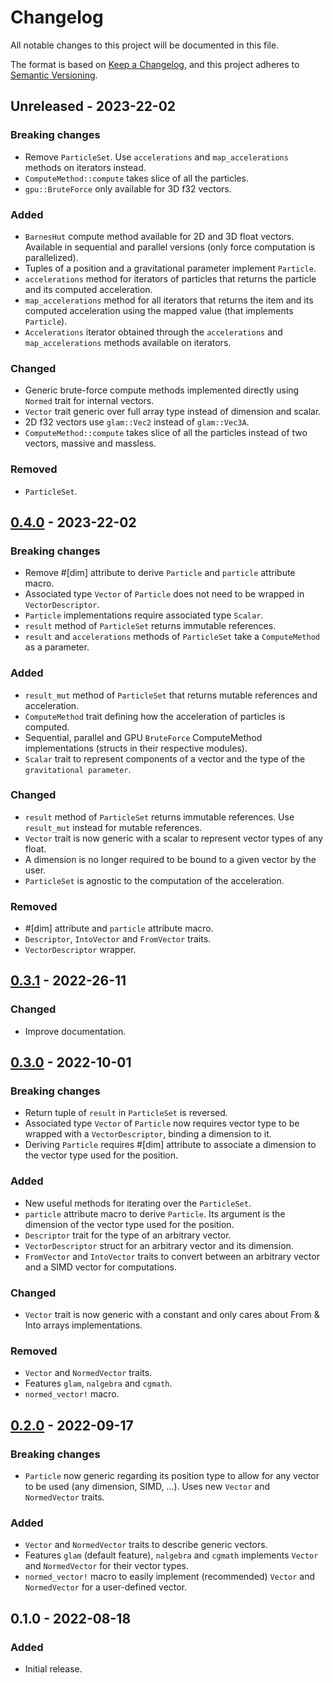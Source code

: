 # Changelog

All notable changes to this project will be documented in this file.

The format is based on [Keep a Changelog](https://keepachangelog.com/en/1.0.0/),
and this project adheres to [Semantic Versioning](https://semver.org/spec/v2.0.0.html).

## Unreleased - 2023-22-02

### Breaking changes

- Remove `ParticleSet`. Use `accelerations` and `map_accelerations` methods on iterators instead.
- `ComputeMethod::compute` takes slice of all the particles.
- `gpu::BruteForce` only available for 3D f32 vectors.

### Added

- `BarnesHut` compute method available for 2D and 3D float vectors. Available in sequential and parallel versions (only force computation is parallelized).
- Tuples of a position and a gravitational parameter implement `Particle`.
- `accelerations` method for iterators of particles that returns the particle and its computed acceleration.
- `map_accelerations` method for all iterators that returns the item and its computed acceleration using the mapped value (that implements `Particle`).
- `Accelerations` iterator obtained through the `accelerations` and `map_accelerations` methods available on iterators.

### Changed

- Generic brute-force compute methods implemented directly using `Normed` trait for internal vectors.
- `Vector` trait generic over full array type instead of dimension and scalar.
- 2D f32 vectors use `glam::Vec2` instead of `glam::Vec3A`.
- `ComputeMethod::compute` takes slice of all the particles instead of two vectors, massive and massless.

### Removed

- `ParticleSet`.

## [0.4.0] - 2023-22-02

### Breaking changes

- Remove #[dim] attribute to derive `Particle` and `particle` attribute macro.
- Associated type `Vector` of `Particle` does not need to be wrapped in `VectorDescriptor`.
- `Particle` implementations require associated type `Scalar`.
- `result` method of `ParticleSet` returns immutable references.
- `result` and `accelerations` methods of `ParticleSet` take a `ComputeMethod` as a parameter.

### Added

- `result_mut` method of `ParticleSet` that returns mutable references and acceleration.
- `ComputeMethod` trait defining how the acceleration of particles is computed.
- Sequential, parallel and GPU `BruteForce` ComputeMethod implementations (structs in their respective modules).
- `Scalar` trait to represent components of a vector and the type of the `gravitational parameter`.

### Changed

- `result` method of `ParticleSet` returns immutable references. Use `result_mut` instead for mutable references.
- `Vector` trait is now generic with a scalar to represent vector types of any float.
- A dimension is no longer required to be bound to a given vector by the user.
- `ParticleSet` is agnostic to the computation of the acceleration.

### Removed

- #[dim] attribute and `particle` attribute macro.
- `Descriptor`, `IntoVector` and `FromVector` traits.
- `VectorDescriptor` wrapper.

## [0.3.1] - 2022-26-11

### Changed

- Improve documentation.

## [0.3.0] - 2022-10-01

### Breaking changes

- Return tuple of `result` in `ParticleSet` is reversed.
- Associated type `Vector` of `Particle` now requires vector type to be wrapped with a `VectorDescriptor`, binding a dimension to it.
- Deriving `Particle` requires #[dim] attribute to associate a dimension to the vector type used for the position.

### Added

- New useful methods for iterating over the `ParticleSet`.
- `particle` attribute macro to derive `Particle`. Its argument is the dimension of the vector type used for the position.
- `Descriptor` trait for the type of an arbitrary vector.
- `VectorDescriptor` struct for an arbitrary vector and its dimension.
- `FromVector` and `IntoVector` traits to convert between an arbitrary vector and a SIMD vector for computations.

### Changed

- `Vector` trait is now generic with a constant and only cares about From & Into arrays implementations.

### Removed

- `Vector` and `NormedVector` traits.
- Features `glam`, `nalgebra` and `cgmath`.
- `normed_vector!` macro.

## [0.2.0] - 2022-09-17

### Breaking changes

- `Particle` now generic regarding its position type to allow for any vector to be used (any dimension, SIMD, ...). Uses new `Vector` and `NormedVector` traits.

### Added

- `Vector` and `NormedVector` traits to describe generic vectors.
- Features `glam` (default feature), `nalgebra` and `cgmath` implements `Vector` and `NormedVector` for their vector types.
- `normed_vector!` macro to easily implement (recommended) `Vector` and `NormedVector` for a user-defined vector.

## 0.1.0 - 2022-08-18

### Added

- Initial release.

[0.4.0]: https://github.com/Canleskis/particular/compare/v0.3.1...v0.4.0
[0.3.1]: https://github.com/Canleskis/particular/compare/v0.3.0...v0.3.1
[0.3.0]: https://github.com/Canleskis/particular/compare/v0.2.0...v0.3.0
[0.2.0]: https://github.com/Canleskis/particular/compare/v0.1.6...v0.2.0
